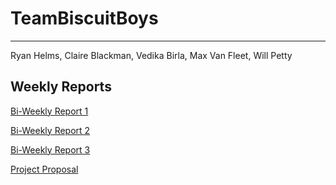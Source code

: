 # TeamBiscuitBoys
---
Ryan Helms, Claire Blackman, Vedika Birla, Max Van Fleet, Will Petty
## Weekly Reports
[Bi-Weekly Report 1](https://docs.google.com/document/d/1bj9kjafBPKPApFSPzOCeqm_9c0OVKJFHQNCJ-XWsw8o/edit?usp=sharing)

[Bi-Weekly Report 2](https://docs.google.com/document/d/1l9QO-DbnyfT0JdsrUDN8ta-WjfUtS2Mu/edit)

[Bi-Weekly Report 3](https://docs.google.com/document/d/1KRBsXno4iWWbn8OLS_iNzHmds_xbIdvV/edit?usp=sharing&ouid=112756382995667930043&rtpof=true&sd=true)

[Project Proposal](projectProposalCorrectedTitle.html)

